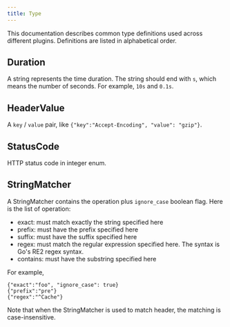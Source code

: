 ```yaml
---
title: Type
---
```


This documentation describes common type definitions used across different plugins. Definitions are listed in alphabetical order.

## Duration

A string represents the time duration. The string should end with `s`, which means the number of seconds. For example, `10s` and `0.1s`.

## HeaderValue

A `key` / `value` pair, like `{"key":"Accept-Encoding", "value": "gzip"}`.

## StatusCode

HTTP status code in integer enum.

## StringMatcher

A StringMatcher contains the operation plus `ignore_case` boolean flag. Here is the list of operation:

* exact: must match exactly the string specified here
* prefix: must have the prefix specified here
* suffix: must have the suffix specified here
* regex: must match the regular expression specified here. The syntax is Go's RE2 regex syntax.
* contains: must have the substring specified here

For example,

```
{"exact":"foo", "ignore_case": true}
{"prefix":"pre"}
{"regex":"^Cache"}
```

Note that when the StringMatcher is used to match header, the matching is case-insensitive.
